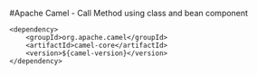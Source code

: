 #Apache Camel - Call Method using class and bean component


```
<dependency>
	<groupId>org.apache.camel</groupId>
	<artifactId>camel-core</artifactId>
	<version>${camel-version}</version>
</dependency>
```
